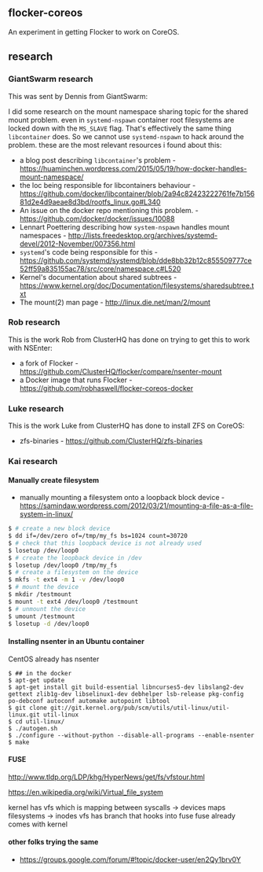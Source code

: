 ## flocker-coreos

An experiment in getting Flocker to work on CoreOS.

## research

### GiantSwarm research

This was sent by Dennis from GiantSwarm:

I did some research on the mount namespace sharing topic for the shared mount problem. even in `systemd-nspawn` container root filesystems are locked down with the `MS_SLAVE` flag. That's effectively the same thing `libcontainer` does. So we cannot use `systemd-nspawn` to hack around the problem. these are the most relevant resources i found about this:

 * a blog post describing `libcontainer`'s problem - https://huaminchen.wordpress.com/2015/05/19/how-docker-handles-mount-namespace/
 * the loc being responsible for libcontainers behaviour - https://github.com/docker/libcontainer/blob/2a94c82423222761fe7b15681d2e4d9aeae8d3bd/rootfs_linux.go#L340
 * An issue on the docker repo mentioning this problem. - https://github.com/docker/docker/issues/10088
 * Lennart Poettering describing how `system-nspawn` handles mount namespaces - http://lists.freedesktop.org/archives/systemd-devel/2012-November/007356.html
 * `systemd`'s code being responsible for this - https://github.com/systemd/systemd/blob/dde8bb32b12c855509777ce52ff59a835155ac78/src/core/namespace.c#L520
 * Kernel's documentation about shared subtrees - https://www.kernel.org/doc/Documentation/filesystems/sharedsubtree.txt
 * The mount(2) man page - http://linux.die.net/man/2/mount

### Rob research

This is the work Rob from ClusterHQ has done on trying to get this to work with NSEnter:

 * a fork of Flocker - https://github.com/ClusterHQ/flocker/compare/nsenter-mount
 * a Docker image that runs Flocker - https://github.com/robhaswell/flocker-coreos-docker

### Luke research

This is the work Luke from ClusterHQ has done to install ZFS on CoreOS:

 * zfs-binaries - https://github.com/ClusterHQ/zfs-binaries

### Kai research

#### Manually create filesystem

 * manually mounting a filesystem onto a loopback block device - https://samindaw.wordpress.com/2012/03/21/mounting-a-file-as-a-file-system-in-linux/

```bash
$ # create a new block device
$ dd if=/dev/zero of=/tmp/my_fs bs=1024 count=30720
$ # check that this loopback device is not already used
$ losetup /dev/loop0
$ # create the loopback device in /dev
$ losetup /dev/loop0 /tmp/my_fs
$ # create a filesystem on the device
$ mkfs -t ext4 -m 1 -v /dev/loop0
$ # mount the device
$ mkdir /testmount
$ mount -t ext4 /dev/loop0 /testmount
$ # unmount the device
$ umount /testmount
$ losetup -d /dev/loop0
```

#### Installing nsenter in an Ubuntu container

CentOS already has nsenter

```
$ ## in the docker
$ apt-get update
$ apt-get install git build-essential libncurses5-dev libslang2-dev gettext zlib1g-dev libselinux1-dev debhelper lsb-release pkg-config po-debconf autoconf automake autopoint libtool
$ git clone git://git.kernel.org/pub/scm/utils/util-linux/util-linux.git util-linux
$ cd util-linux/
$ ./autogen.sh
$ ./configure --without-python --disable-all-programs --enable-nsenter
$ make
```

#### FUSE

http://www.tldp.org/LDP/khg/HyperNews/get/fs/vfstour.html

https://en.wikipedia.org/wiki/Virtual_file_system

kernel has vfs which is mapping between syscalls -> devices
maps filesystems -> inodes
vfs has branch that hooks into fuse
fuse already comes with kernel


#### other folks trying the same

 * https://groups.google.com/forum/#!topic/docker-user/en2Qy1brv0Y

